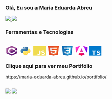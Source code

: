 ### Olá, Eu sou a Maria Eduarda Abreu




<div>
<a href="https://github.com/maria-eduarda-abreu">
<img height="180em" src="https://github-readme-stats.vercel.app/api/top-langs/?username=maria-eduarda-abreu&layout=compact&langs_count=7&theme=dracula"/>
<img height="180em" src="https://github-readme-stats.vercel.app/api?username=maria-eduarda-abreu&show_icons=true&theme=dracula&include_all_commits=true&count_private=true"/></a>
</div>

### Ferramentas e Tecnologias

<div style="display: inline_block"><br>
  <img align="center" alt="Rafa-Csharp" height="30" width="40" src="https://raw.githubusercontent.com/devicons/devicon/master/icons/csharp/csharp-original.svg">
  <img align="center" alt="Rafa-Python" height="30" width="40" src="https://raw.githubusercontent.com/devicons/devicon/master/icons/python/python-original.svg">
  <img align="center" alt="Rafa-Js" height="30" width="40" src="https://raw.githubusercontent.com/devicons/devicon/master/icons/javascript/javascript-plain.svg">
  <img align="center" alt="Rafa-HTML" height="30" width="40" src="https://raw.githubusercontent.com/devicons/devicon/master/icons/html5/html5-original.svg">
  <img align="center"  height="30" width="40" src="https://raw.githubusercontent.com/devicons/devicon/master/icons/css3/css3-original.svg">
  <img align="center"  height="30" width="40" src="https://raw.githubusercontent.com/devicons/devicon/master/icons/angular/angular-original.svg">
  <img align="center"  height="30" width="40" src="https://raw.githubusercontent.com/devicons/devicon/master/icons/typescript/typescript-original.svg">
</div>

 ### Clique aqui para ver meu Portifólio 
https://maria-eduarda-abreu.github.io/portifolio/

##

<div> 
  <a href="https://www.linkedin.com/in/maria-eduarda-abreu" target="_blank"><img src="https://img.shields.io/badge/-LinkedIn-%230077B5?style=for-the-badge&logo=linkedin&logoColor=white" target="_blank"></a> 
  <a href = "mailto:mariaeduardaabreu005@gmail.com"><img src="https://img.shields.io/badge/-Gmail-%23333?style=for-the-badge&logo=gmail&logoColor=white" target="_blank"></a>
</div>
